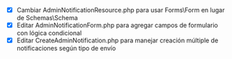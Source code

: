 - [x] Cambiar AdminNotificationResource.php para usar Forms\Form en lugar de Schemas\Schema
- [x] Editar AdminNotificationForm.php para agregar campos de formulario con lógica condicional
- [x] Editar CreateAdminNotification.php para manejar creación múltiple de notificaciones según tipo de envío
